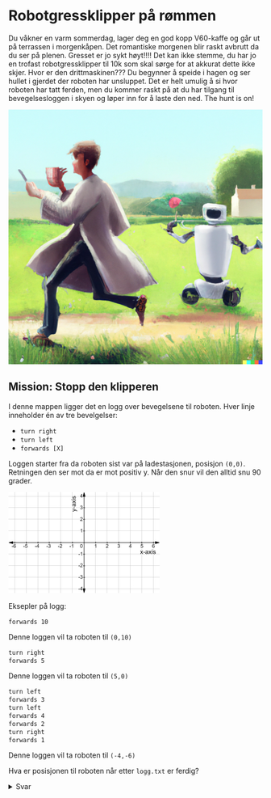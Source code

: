 # Robotgressklipper på rømmen

Du våkner en varm sommerdag, lager deg en god kopp V60-kaffe og går ut på terrassen i morgenkåpen. Det romantiske morgenen blir raskt avbrutt da du ser på plenen. Gresset er jo sykt høyt!!!! Det kan ikke stemme, du har jo en trofast robotgressklipper til 10k som skal sørge for at akkurat dette ikke skjer. Hvor er den drittmaskinen??? Du begynner å speide i hagen og ser hullet i gjerdet der roboten har unsluppet. Det er helt umulig å si hvor roboten har tatt ferden, men du kommer raskt på at du har tilgang til bevegelsesloggen i skyen og løper inn for å laste den ned. The hunt is on!

![Roboten på rømmen](dallewalle.png)

## Mission: Stopp den klipperen

I denne mappen ligger det en logg over bevegelsene til roboten. Hver linje inneholder én av tre bevelgelser:
- `turn right`
- `turn left`
- `forwards [X]`

Loggen starter fra da roboten sist var på ladestasjonen, posisjon `(0,0)`. Retningen den ser mot da er mot positiv y. Når den snur vil den alltid snu 90 grader.

![Rutenett](rutenett.jpg)

Eksepler på logg:
```
forwards 10
```
Denne loggen vil ta roboten til `(0,10)`

```
turn right
forwards 5
```
Denne loggen vil ta roboten til `(5,0)`

```
turn left
forwards 3
turn left
forwards 4
forwards 2
turn right
forwards 1
```
Denne loggen vil ta roboten til `(-4,-6)`

Hva er posisjonen til roboten når etter `logg.txt` er ferdig?

<details>
    <summary>Svar</summary>
    (-127, 121)
</details>
